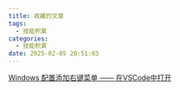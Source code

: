 ```yaml
---
title: 收藏的文章
tags:
  - 技能积累
categories:
  - 技能积累
date: 2025-02-05 20:51:03
---
```


 

[Windows 配置添加右键菜单 —— 在VSCode中打开](https://cloud.tencent.com/developer/article/2069620)

